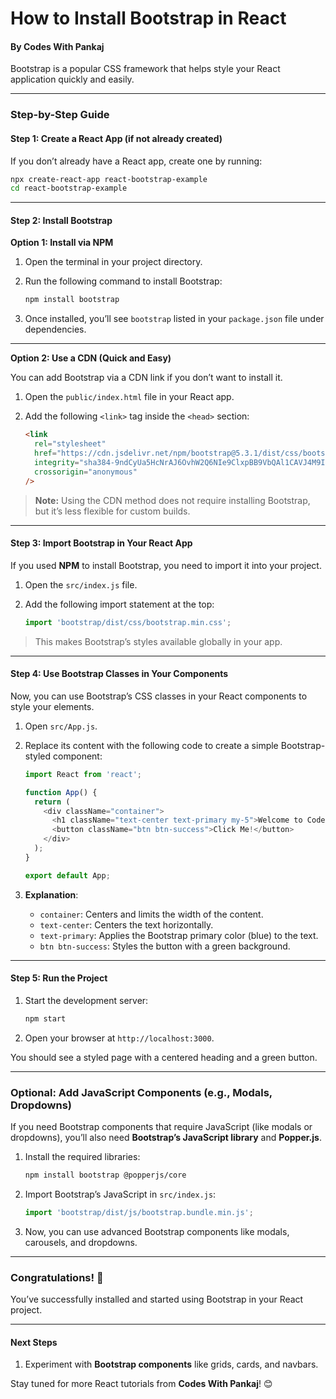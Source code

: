 # How to Install Bootstrap in React

#### **By Codes With Pankaj**

Bootstrap is a popular CSS framework that helps style your React application quickly and easily.

***

### **Step-by-Step Guide**

#### **Step 1: Create a React App (if not already created)**

If you don’t already have a React app, create one by running:

```bash
npx create-react-app react-bootstrap-example
cd react-bootstrap-example
```

***

#### **Step 2: Install Bootstrap**

**Option 1: Install via NPM**

1. Open the terminal in your project directory.
2.  Run the following command to install Bootstrap:

    ```bash
    npm install bootstrap
    ```
3. Once installed, you’ll see `bootstrap` listed in your `package.json` file under dependencies.

***

**Option 2: Use a CDN (Quick and Easy)**

You can add Bootstrap via a CDN link if you don’t want to install it.

1. Open the `public/index.html` file in your React app.
2.  Add the following `<link>` tag inside the `<head>` section:

    ```html
    <link
      rel="stylesheet"
      href="https://cdn.jsdelivr.net/npm/bootstrap@5.3.1/dist/css/bootstrap.min.css"
      integrity="sha384-9ndCyUa5HcNrAJ6OvhW2Q6NIe9ClxpBB9VbQAl1CAVJ4M9I8H/92pO+PZcNp5ji"
      crossorigin="anonymous"
    />
    ```

> **Note:** Using the CDN method does not require installing Bootstrap, but it’s less flexible for custom builds.

***

#### **Step 3: Import Bootstrap in Your React App**

If you used **NPM** to install Bootstrap, you need to import it into your project.

1. Open the `src/index.js` file.
2.  Add the following import statement at the top:

    ```javascript
    import 'bootstrap/dist/css/bootstrap.min.css';
    ```

> This makes Bootstrap’s styles available globally in your app.

***

#### **Step 4: Use Bootstrap Classes in Your Components**

Now, you can use Bootstrap’s CSS classes in your React components to style your elements.

1. Open `src/App.js`.
2.  Replace its content with the following code to create a simple Bootstrap-styled component:

    ```javascript
    import React from 'react';

    function App() {
      return (
        <div className="container">
          <h1 className="text-center text-primary my-5">Welcome to Codes With Pankaj</h1>
          <button className="btn btn-success">Click Me!</button>
        </div>
      );
    }

    export default App;
    ```
3. **Explanation**:
   * `container`: Centers and limits the width of the content.
   * `text-center`: Centers the text horizontally.
   * `text-primary`: Applies the Bootstrap primary color (blue) to the text.
   * `btn btn-success`: Styles the button with a green background.

***

#### **Step 5: Run the Project**

1.  Start the development server:

    ```bash
    npm start
    ```
2. Open your browser at `http://localhost:3000`.

You should see a styled page with a centered heading and a green button.

***

### **Optional: Add JavaScript Components (e.g., Modals, Dropdowns)**

If you need Bootstrap components that require JavaScript (like modals or dropdowns), you’ll also need **Bootstrap’s JavaScript library** and **Popper.js**.

1.  Install the required libraries:

    ```bash
    npm install bootstrap @popperjs/core
    ```
2.  Import Bootstrap’s JavaScript in `src/index.js`:

    ```javascript
    import 'bootstrap/dist/js/bootstrap.bundle.min.js';
    ```
3. Now, you can use advanced Bootstrap components like modals, carousels, and dropdowns.

***

### **Congratulations! 🎉**

You’ve successfully installed and started using Bootstrap in your React project.

***

#### **Next Steps**

1. Experiment with **Bootstrap components** like grids, cards, and navbars.

Stay tuned for more React tutorials from **Codes With Pankaj**! 😊
